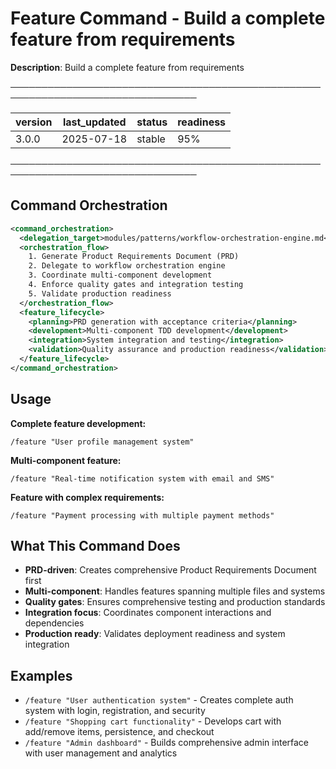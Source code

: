 # Feature Command - Build a complete feature from requirements

**Description**: Build a complete feature from requirements

────────────────────────────────────────────────────────────────────────────────

| version | last_updated | status | readiness |
|---------|--------------|--------|----------|
| 3.0.0   | 2025-07-18   | stable | 95%      |

────────────────────────────────────────────────────────────────────────────────

## Command Orchestration

```xml
<command_orchestration>
  <delegation_target>modules/patterns/workflow-orchestration-engine.md</delegation_target>
  <orchestration_flow>
    1. Generate Product Requirements Document (PRD)
    2. Delegate to workflow orchestration engine
    3. Coordinate multi-component development
    4. Enforce quality gates and integration testing
    5. Validate production readiness
  </orchestration_flow>
  <feature_lifecycle>
    <planning>PRD generation with acceptance criteria</planning>
    <development>Multi-component TDD development</development>
    <integration>System integration and testing</integration>
    <validation>Quality assurance and production readiness</validation>
  </feature_lifecycle>
</command_orchestration>
```

## Usage

**Complete feature development:**
```
/feature "User profile management system"
```

**Multi-component feature:**
```
/feature "Real-time notification system with email and SMS"
```

**Feature with complex requirements:**
```
/feature "Payment processing with multiple payment methods"
```

## What This Command Does

- **PRD-driven**: Creates comprehensive Product Requirements Document first
- **Multi-component**: Handles features spanning multiple files and systems
- **Quality gates**: Ensures comprehensive testing and production standards
- **Integration focus**: Coordinates component interactions and dependencies
- **Production ready**: Validates deployment readiness and system integration

## Examples

- `/feature "User authentication system"` - Creates complete auth system with login, registration, and security
- `/feature "Shopping cart functionality"` - Develops cart with add/remove items, persistence, and checkout
- `/feature "Admin dashboard"` - Builds comprehensive admin interface with user management and analytics